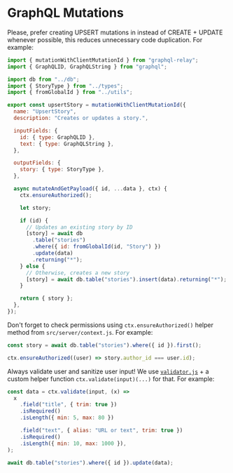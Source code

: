 # GraphQL Mutations

Please, prefer creating UPSERT mutations in instead of CREATE + UPDATE whenever possible, this reduces unnecessary code duplication. For example:

```js
import { mutationWithClientMutationId } from "graphql-relay";
import { GraphQLID, GraphQLString } from "graphql";

import db from "../db";
import { StoryType } from "../types";
import { fromGlobalId } from "../utils";

export const upsertStory = mutationWithClientMutationId({
  name: "UpsertStory",
  description: "Creates or updates a story.",

  inputFields: {
    id: { type: GraphQLID },
    text: { type: GraphQLString },
  },

  outputFields: {
    story: { type: StoryType },
  },

  async mutateAndGetPayload({ id, ...data }, ctx) {
    ctx.ensureAuthorized();

    let story;

    if (id) {
      // Updates an existing story by ID
      [story] = await db
        .table("stories")
        .where({ id: fromGlobalId(id, "Story") })
        .update(data)
        .returning("*");
    } else {
      // Otherwise, creates a new story
      [story] = await db.table("stories").insert(data).returning("*");
    }

    return { story };
  },
});
```

Don't forget to check permissions using `ctx.ensureAuthorized()` helper method
from `src/server/context.js`. For example:

```js
const story = await db.table("stories").where({ id }).first();

ctx.ensureAuthorized((user) => story.author_id === user.id);
```

Always validate user and sanitize user input! We use [`validator.js`](https://github.com/validatorjs/validator.js) + a custom helper function `ctx.validate(input)(...)` for that. For example:

```js
const data = ctx.validate(input, (x) =>
  x
    .field("title", { trim: true })
    .isRequired()
    .isLength({ min: 5, max: 80 })

    .field("text", { alias: "URL or text", trim: true })
    .isRequired()
    .isLength({ min: 10, max: 1000 }),
);

await db.table("stories").where({ id }).update(data);
```

